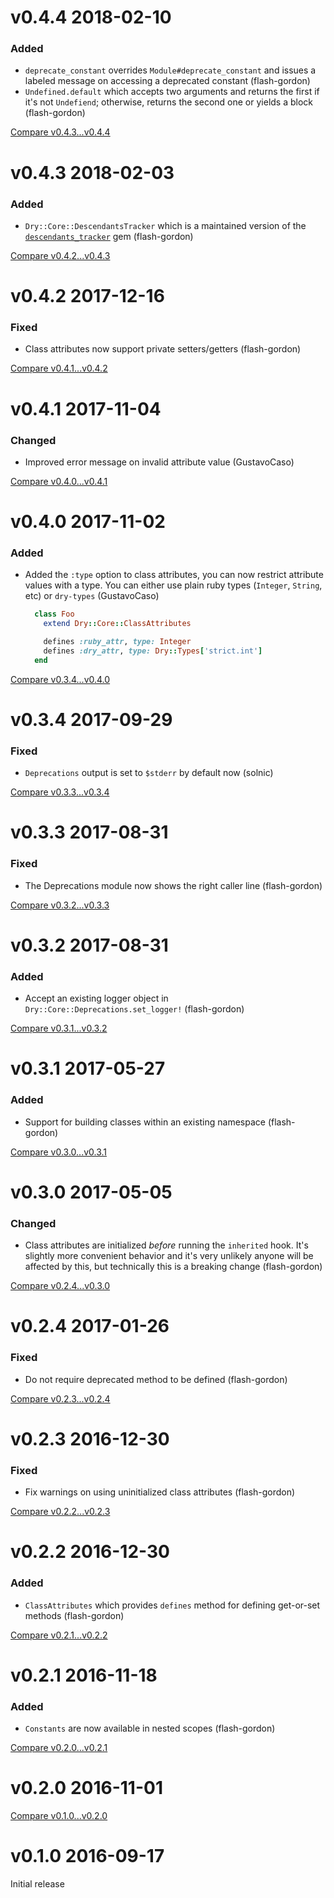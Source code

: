 # v0.4.4 2018-02-10

### Added

* `deprecate_constant` overrides `Module#deprecate_constant` and issues a labeled message on accessing a deprecated constant (flash-gordon)
* `Undefined.default` which accepts two arguments and returns the first if it's not `Undefiend`; otherwise, returns the second one or yields a block (flash-gordon)

[Compare v0.4.3...v0.4.4](https://github.com/dry-rb/dry-core/compare/v0.4.3...v0.4.4)

# v0.4.3 2018-02-03

### Added

* `Dry::Core::DescendantsTracker` which is a maintained version of the [`descendants_tracker`](https://github.com/dkubb/descendants_tracker) gem (flash-gordon)

[Compare v0.4.2...v0.4.3](https://github.com/dry-rb/dry-core/compare/v0.4.2...0.4.3)

# v0.4.2 2017-12-16

### Fixed

* Class attributes now support private setters/getters (flash-gordon)

[Compare v0.4.1...v0.4.2](https://github.com/dry-rb/dry-core/compare/v0.4.1...v0.4.2)

# v0.4.1 2017-11-04

### Changed

* Improved error message on invalid attribute value (GustavoCaso)

[Compare v0.4.0...v0.4.1](https://github.com/dry-rb/dry-core/compare/v0.4.0...v0.4.1)

# v0.4.0 2017-11-02

### Added

* Added the `:type` option to class attributes, you can now restrict attribute values with a type. You can either use plain ruby types (`Integer`, `String`, etc) or `dry-types` (GustavoCaso)

  ```ruby
    class Foo
      extend Dry::Core::ClassAttributes

      defines :ruby_attr, type: Integer
      defines :dry_attr, type: Dry::Types['strict.int']
    end
  ```

[Compare v0.3.4...v0.4.0](https://github.com/dry-rb/dry-core/compare/v0.3.4...v0.4.0)

# v0.3.4 2017-09-29

### Fixed

* `Deprecations` output is set to `$stderr` by default now (solnic)

[Compare v0.3.3...v0.3.4](https://github.com/dry-rb/dry-core/compare/v0.3.3...v0.3.4)

# v0.3.3 2017-08-31

### Fixed

* The Deprecations module now shows the right caller line (flash-gordon)

[Compare v0.3.2...v0.3.3](https://github.com/dry-rb/dry-core/compare/v0.3.2...v0.3.3)

# v0.3.2 2017-08-31

### Added

* Accept an existing logger object in `Dry::Core::Deprecations.set_logger!` (flash-gordon)

[Compare v0.3.1...v0.3.2](https://github.com/dry-rb/dry-core/compare/v0.3.1...v0.3.2)

# v0.3.1 2017-05-27

### Added

* Support for building classes within an existing namespace (flash-gordon)

[Compare v0.3.0...v0.3.1](https://github.com/dry-rb/dry-core/compare/v0.3.0...v0.3.1)

# v0.3.0 2017-05-05

### Changed

* Class attributes are initialized _before_ running the `inherited` hook. It's slightly more convenient behavior and it's very unlikely anyone will be affected by this, but technically this is a breaking change (flash-gordon)

[Compare v0.2.4...v0.3.0](https://github.com/dry-rb/dry-core/compare/v0.2.4...v0.3.0)

# v0.2.4 2017-01-26

### Fixed

* Do not require deprecated method to be defined (flash-gordon)

[Compare v0.2.3...v0.2.4](https://github.com/dry-rb/dry-core/compare/v0.2.3...v0.2.4)

# v0.2.3 2016-12-30

### Fixed

* Fix warnings on using uninitialized class attributes (flash-gordon)

[Compare v0.2.2...v0.2.3](https://github.com/dry-rb/dry-core/compare/v0.2.2...v0.2.3)

# v0.2.2 2016-12-30

### Added

* `ClassAttributes` which provides `defines` method for defining get-or-set methods (flash-gordon)

[Compare v0.2.1...v0.2.2](https://github.com/dry-rb/dry-core/compare/v0.2.1...v0.2.2)

# v0.2.1 2016-11-18

### Added

* `Constants` are now available in nested scopes (flash-gordon)

[Compare v0.2.0...v0.2.1](https://github.com/dry-rb/dry-core/compare/v0.2.0...v0.2.1)

# v0.2.0 2016-11-01

[Compare v0.1.0...v0.2.0](https://github.com/dry-rb/dry-core/compare/v0.1.0...v0.2.0)

# v0.1.0 2016-09-17

Initial release
